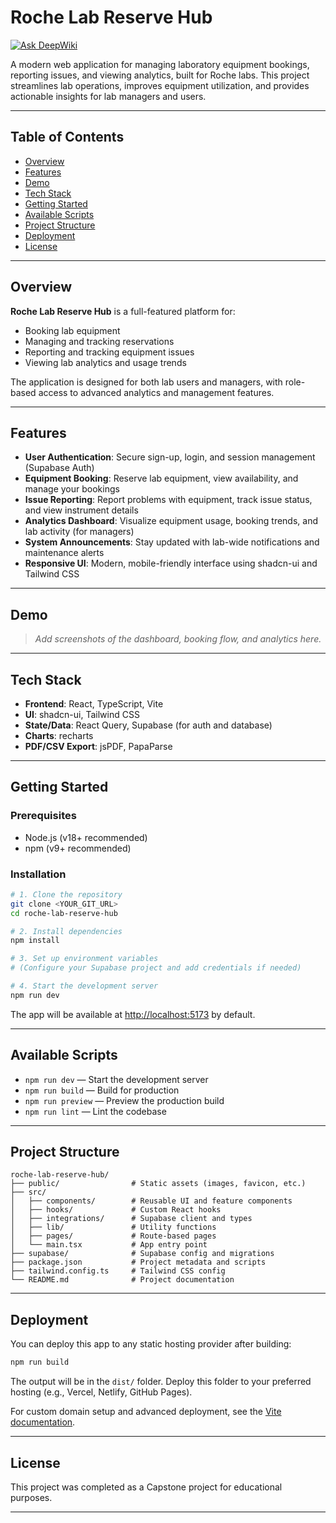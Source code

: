 # Roche Lab Reserve Hub

[![Ask DeepWiki](https://deepwiki.com/badge.svg)](https://deepwiki.com/KibetuMaureen/roche-lab-reserve-hub)

A modern web application for managing laboratory equipment bookings, reporting issues, and viewing analytics, built for Roche labs. This project streamlines lab operations, improves equipment utilization, and provides actionable insights for lab managers and users.

---

## Table of Contents
- [Overview](#overview)
- [Features](#features)
- [Demo](#demo)
- [Tech Stack](#tech-stack)
- [Getting Started](#getting-started)
- [Available Scripts](#available-scripts)
- [Project Structure](#project-structure)
- [Deployment](#deployment)
- [License](#license)

---

## Overview

**Roche Lab Reserve Hub** is a full-featured platform for:
- Booking lab equipment
- Managing and tracking reservations
- Reporting and tracking equipment issues
- Viewing lab analytics and usage trends

The application is designed for both lab users and managers, with role-based access to advanced analytics and management features.

---

## Features

- **User Authentication**: Secure sign-up, login, and session management (Supabase Auth)
- **Equipment Booking**: Reserve lab equipment, view availability, and manage your bookings
- **Issue Reporting**: Report problems with equipment, track issue status, and view instrument details
- **Analytics Dashboard**: Visualize equipment usage, booking trends, and lab activity (for managers)
- **System Announcements**: Stay updated with lab-wide notifications and maintenance alerts
- **Responsive UI**: Modern, mobile-friendly interface using shadcn-ui and Tailwind CSS

---

## Demo

> _Add screenshots of the dashboard, booking flow, and analytics here._

---

## Tech Stack

- **Frontend**: React, TypeScript, Vite
- **UI**: shadcn-ui, Tailwind CSS
- **State/Data**: React Query, Supabase (for auth and database)
- **Charts**: recharts
- **PDF/CSV Export**: jsPDF, PapaParse

---

## Getting Started

### Prerequisites
- Node.js (v18+ recommended)
- npm (v9+ recommended)

### Installation

```sh
# 1. Clone the repository
git clone <YOUR_GIT_URL>
cd roche-lab-reserve-hub

# 2. Install dependencies
npm install

# 3. Set up environment variables
# (Configure your Supabase project and add credentials if needed)

# 4. Start the development server
npm run dev
```

The app will be available at [http://localhost:5173](http://localhost:5173) by default.

---

## Available Scripts

- `npm run dev` — Start the development server
- `npm run build` — Build for production
- `npm run preview` — Preview the production build
- `npm run lint` — Lint the codebase

---

## Project Structure

```
roche-lab-reserve-hub/
├── public/                # Static assets (images, favicon, etc.)
├── src/
│   ├── components/        # Reusable UI and feature components
│   ├── hooks/             # Custom React hooks
│   ├── integrations/      # Supabase client and types
│   ├── lib/               # Utility functions
│   ├── pages/             # Route-based pages
│   └── main.tsx           # App entry point
├── supabase/              # Supabase config and migrations
├── package.json           # Project metadata and scripts
├── tailwind.config.ts     # Tailwind CSS config
└── README.md              # Project documentation
```

---

## Deployment

You can deploy this app to any static hosting provider after building:

```sh
npm run build
```

The output will be in the `dist/` folder. Deploy this folder to your preferred hosting (e.g., Vercel, Netlify, GitHub Pages).

For custom domain setup and advanced deployment, see the [Vite documentation](https://vitejs.dev/guide/static-deploy.html).

---

## License

This project was completed as a Capstone project for educational purposes.

---


